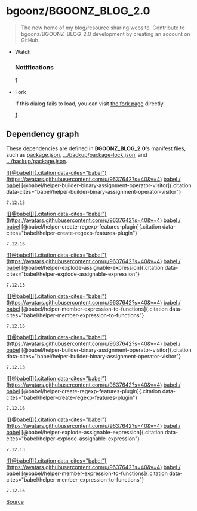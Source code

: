 # bgoonz/BGOONZ_BLOG_2.0

> The new home of my blog/resource sharing website. Contribute to
> bgoonz/BGOONZ_BLOG_2.0 development by creating an account on GitHub.

- Watch

  ### Notifications

  [1](chrome-extension://cjedbglnccaioiolemnfhjncicchinao/bgoonz/BGOONZ_BLOG_2.0/watchers)

- Fork

  If this dialog fails to load, you can visit [the fork
  page](chrome-extension://cjedbglnccaioiolemnfhjncicchinao/bgoonz/BGOONZ_BLOG_2.0/fork)
  directly.

  [1](chrome-extension://cjedbglnccaioiolemnfhjncicchinao/bgoonz/BGOONZ_BLOG_2.0/network/members)

## Dependency graph

These dependencies are defined in **BGOONZ_BLOG_2.0**'s manifest
files, such as
[package.json](chrome-extension://cjedbglnccaioiolemnfhjncicchinao/bgoonz/BGOONZ_BLOG_2.0/network/dependencies#package.json "package.json"),
[.../backup/package-lock.json](chrome-extension://cjedbglnccaioiolemnfhjncicchinao/bgoonz/BGOONZ_BLOG_2.0/network/dependencies#notes%252Fbackup%252Fpackage-lock.json "notes/backup/package-lock.json"),
and
[.../backup/package.json](chrome-extension://cjedbglnccaioiolemnfhjncicchinao/bgoonz/BGOONZ_BLOG_2.0/network/dependencies#notes%252Fbackup%252Fpackage.json "notes/backup/package.json").

[![[@babel]]{.citation
data-cites="babel"}(https://avatars.githubusercontent.com/u/9637642?s=40&v=4)](chrome-extension://cjedbglnccaioiolemnfhjncicchinao/babel)
[babel /
babel](chrome-extension://cjedbglnccaioiolemnfhjncicchinao/babel/babel)
[\@babel/helper-builder-binary-assignment-operator-visitor]{.citation
data-cites="babel/helper-builder-binary-assignment-operator-visitor"}

`7.12.13`

[![[@babel]]{.citation
data-cites="babel"}(https://avatars.githubusercontent.com/u/9637642?s=40&v=4)](chrome-extension://cjedbglnccaioiolemnfhjncicchinao/babel)
[babel /
babel](chrome-extension://cjedbglnccaioiolemnfhjncicchinao/babel/babel)
[\@babel/helper-create-regexp-features-plugin]{.citation
data-cites="babel/helper-create-regexp-features-plugin"}

`7.12.16`

[![[@babel]]{.citation
data-cites="babel"}(https://avatars.githubusercontent.com/u/9637642?s=40&v=4)](chrome-extension://cjedbglnccaioiolemnfhjncicchinao/babel)
[babel /
babel](chrome-extension://cjedbglnccaioiolemnfhjncicchinao/babel/babel)
[\@babel/helper-explode-assignable-expression]{.citation
data-cites="babel/helper-explode-assignable-expression"}

`7.12.13`

[![[@babel]]{.citation
data-cites="babel"}(https://avatars.githubusercontent.com/u/9637642?s=40&v=4)](chrome-extension://cjedbglnccaioiolemnfhjncicchinao/babel)
[babel /
babel](chrome-extension://cjedbglnccaioiolemnfhjncicchinao/babel/babel)
[\@babel/helper-member-expression-to-functions]{.citation
data-cites="babel/helper-member-expression-to-functions"}

`7.12.16`

[![[@babel]]{.citation
data-cites="babel"}(https://avatars.githubusercontent.com/u/9637642?s=40&v=4)](chrome-extension://cjedbglnccaioiolemnfhjncicchinao/babel)
[babel /
babel](chrome-extension://cjedbglnccaioiolemnfhjncicchinao/babel/babel)
[\@babel/helper-builder-binary-assignment-operator-visitor]{.citation
data-cites="babel/helper-builder-binary-assignment-operator-visitor"}

`7.12.13`

[![[@babel]]{.citation
data-cites="babel"}(https://avatars.githubusercontent.com/u/9637642?s=40&v=4)](chrome-extension://cjedbglnccaioiolemnfhjncicchinao/babel)
[babel /
babel](chrome-extension://cjedbglnccaioiolemnfhjncicchinao/babel/babel)
[\@babel/helper-create-regexp-features-plugin]{.citation
data-cites="babel/helper-create-regexp-features-plugin"}

`7.12.16`

[![[@babel]]{.citation
data-cites="babel"}(https://avatars.githubusercontent.com/u/9637642?s=40&v=4)](chrome-extension://cjedbglnccaioiolemnfhjncicchinao/babel)
[babel /
babel](chrome-extension://cjedbglnccaioiolemnfhjncicchinao/babel/babel)
[\@babel/helper-explode-assignable-expression]{.citation
data-cites="babel/helper-explode-assignable-expression"}

`7.12.13`

[![[@babel]]{.citation
data-cites="babel"}(https://avatars.githubusercontent.com/u/9637642?s=40&v=4)](chrome-extension://cjedbglnccaioiolemnfhjncicchinao/babel)
[babel /
babel](chrome-extension://cjedbglnccaioiolemnfhjncicchinao/babel/babel)
[\@babel/helper-member-expression-to-functions]{.citation
data-cites="babel/helper-member-expression-to-functions"}

`7.12.16`

[Source](https://github.com/bgoonz/BGOONZ_BLOG_2.0/network/dependencies)
